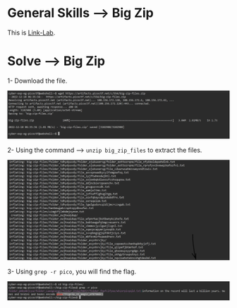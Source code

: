 # General Skills --> Big Zip
This is [Link-Lab](https://play.picoctf.org/practice/challenge/322?category=5&page=1&solved=1).
# Solve --> Big Zip
1- Download the file.
<br />

![0](screenshots/0.png)
<br />

2- Using the command --> `unzip big_zip_files` to extract the files.
<br />

![1](screenshots/1.png)
<br />

3- Using `grep -r pico`, you will find the flag.
<br />

![2](screenshots/2.png)
<br />